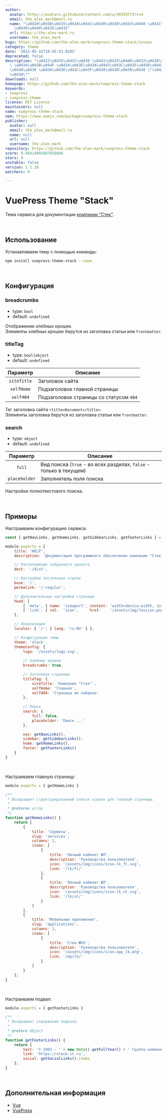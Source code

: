 ```yaml
---
author:
  avatar: https://avatars.githubusercontent.com/u/49359773?v=4
  email: the_alex_mark@mail.ru
  name: "\u0410\u043B\u0435\u043A\u0441\u0430\u043D\u0434\u0440 \u041C\u0430\u043A\
    \u0430\u0440\u043E\u0432"
  url: https://the-alex-mark.ru
  username: the_alex_mark
bugs: https://github.com/the-alex-mark/vuepress-theme-stack/issues
category: theme
date: '2021-05-15T18:45:53.029Z'
deprecated: false
description: "\u0422\u0435\u043C\u0430 \u0441\u0435\u0440\u0432\u0438\u0441\u0430\
  \ \u0434\u043B\u044F \u0434\u043E\u043A\u0443\u043C\u0435\u043D\u0442\u0430\u0446\
  \u0438\u0438 \u043A\u043E\u043C\u043F\u0430\u043D\u0438\u0438 \"\u0421\u0442\u0435\
  \u043A\""
downloads: null
homepage: https://github.com/the-alex-mark/vuepress-theme-stack
keywords:
- vuepress
- vuepress-theme
license: MIT License
maintainers: null
name: vuepress-theme-stack
npm: https://www.npmjs.com/package/vuepress-theme-stack
publisher:
  avatar: null
  email: the_alex_mark@mail.ru
  name: null
  url: null
  username: the_alex_mark
repository: https://github.com/the-alex-mark/vuepress-theme-stack
score: 0.49414005887928686
stars: 0
unstable: false
version: 1.1.20
watchers: 0

---
```


# VuePress Theme "Stack" 

Тема сервиса для документации [компании \"Стек\"](https://stack-it.ru).

<br>

## Использование

Устанавливаем тему с помощью команды:
```bash
npm install vuepress-theme-stack --save
```

<br>

## Конфигурация

### breadcrumbs

- type: `bool`
- default: `undefined`

Отображение хлебных крошек.  
Элементы хлебных крошек берутся из заголовка статьи или `frontmatter`.

### titleTag

- type: `bool|object`
- default: `undefined`

| Параметр      | Описание                                                           |
|:-------------:| ------------------------------------------------------------------ |
| `siteTitle`   | Заголовок сайта                                                    |
| `selfHome`    | Подзаголовок главной страницы                                      |
| `self404`     | Подзаголовок страницы со статусом `404`                            |

Тег заголовка сайта `<title>Document</title>`.  
Элементы заголовка берутся из заголовка статьи или `frontmatter`.

### search

- type: `object`
- default: `undefined`

| Параметр      | Описание                                                           |
|:-------------:| ------------------------------------------------------------------ |
| `full`        | Вид поиска (`true` - во всех разделах, `false` - только в текущем) |
| `placeholder` | Заполнитель поля поиска                                            |

Настройки полнотекстового поиска.

<br>

## Примеры

Настраиваем конфигурацию сервиса:
```js
const { getNavLinks, getHomeLinks, getSidebarLinks, getFooterLinks } = require('./utils')

module.exports = {
    title: 'HELP',
    description: 'Документация программного обеспечения компании "Стек"',

    // Расположение собранного проекта
    dest: './dist',

    // Настройки постоянных ссылок
    base: '/',
    permalink: '/:regular',

    // Дополнительные настройки страницы
    head: [
        [ 'meta', { name: 'viewport', content: 'width=device-width, initial-scale=1' } ],
        [ 'link', { rel:  'icon',     href:    '/assets/img/favicon.png' } ]
    ],

    // Локализация
    locales: { '/': { lang: 'ru-RU' } },

    // Конфигурация темы
    theme: 'stack',
    themeConfig: {
        logo: '/assets/logo.svg',
        
        // Хлебные крошки
        breadcrumbs: true,

        // Заголовок страницы
        titleTag: {
            siteTitle: 'Компания "Стек"',
            selfHome: 'Главная',
            self404: 'Страница не найдена'
        },
        
        // Поиск
        search: {
            full: false,
            placeholder: 'Поиск ...'
        },

        nav: getNavLinks(),
        sidebar: getSidebarLinks(),
        home: getHomeLinks(),
        footer: getFooterLinks()
    }
}
```

<br>

Настраиваем главную страницу:
```js
module.exports = { getHomeLinks }

/**
 * Возвращает структурированный список ссылок для главной страницы.
 *
 * @returns array
 */
function getHomeLinks() {
    return [
        {
            title: 'Сервисы',
            slug: 'services',
            columns: 2,
            items: [
                {
                    title: 'Личный кабинет ФЛ',
                    description: 'Руководства пользователя',
                    icon: '/assets/img/icons/icon-lk_fl.svg',
                    link: '/lk/fl/'
                },
                {
                    title: 'Личный кабинет ЮЛ',
                    description: 'Руководства пользователя',
                    icon: '/assets/img/icons/icon-lk_ul.svg',
                    link: '/lk/ul/'
                }
            ]
        },
        {
            title: 'Мобильные приложения',
            slug: 'applications',
            columns: 3,
            items: [
                {
                    title: 'Стек-ЖКХ',
                    description: 'Руководства пользователя',
                    icon: '/assets/img/icons/icon-app_lk.png',
                    link: '/mp/lk/'
                }
            ]
        }
    ];
}
```

<br>

Настраиваем подвал:
```js
module.exports = { getFooterLinks }

/**
 * Возвращает содержание подвала.
 *
 * @return Object
 */
function getFooterLinks() {
    return {
        text: '© 1993 − ' + new Date().getFullYear() + ' Группа компаний "Стек"',
        link: 'https://stack-it.ru',
        social: getSocialLinks().items
    };
}
```

<br>

## Дополнительная информация

- [Vue](https://vuejs.org)
- [VuePress](https://vuepress.vuejs.org)